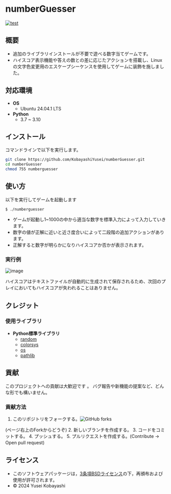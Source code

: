 # numberGuesser
[![test](https://github.com/KobayashiYusei/numberGuesser/actions/workflows/test.yml/badge.svg)](https://github.com/KobayashiYusei/numberGuesser/actions/workflows/test.yml)
## 概要
- 追加のライブラリインストールが不要で遊べる数字当てゲームです。
- ハイスコア表示機能や答えの数との差に応じたアクションを搭載し、Linuxの文字色変更用のエスケープシーケンスを使用してゲームに装飾を施しました。

## 対応環境
- **OS**
    - Ubuntu 24.04.1 LTS
- **Python**
    - 3.7 ~ 3.10

## インストール
コマンドラインで以下を実行します。
```bash
git clone https://github.com/KobayashiYusei/numberGuesser.git
cd numberGuesser
chmod 755 numberguesser
```

## 使い方
以下を実行してゲームを起動します
```
$ ./numberguesser
```
- ゲームが起動し1~1000の中から適当な数字を標準入力によって入力していきます。
- 数字の値が正解に近いと近さ度合いによって二段階の追加アクションがあります。
- 正解すると数字が明らかになりハイスコアか否かが表示されます。

### 実行例

![image](https://github.com/user-attachments/assets/76d676b7-8ce1-4cdf-8bed-5f282d538db8)

ハイスコアはテキストファイルが自動的に生成されて保存されるため、次回のプレイにおいてもハイスコアが失われることはありません。
## クレジット
### 使用ライブラリ
- **Python標準ライブラリ**
    - [random](https://github.com/python/cpython/blob/3.9/Lib/random.py) 
    - [colorsys](https://github.com/python/cpython/blob/main/Lib/colorsys.py)
    - [os](https://github.com/python/cpython/blob/main/Lib/os.py)
    - [pathlib](https://github.com/python/cpython/tree/3.13/Lib/pathlib/)

## 貢献
このプロジェクトへの貢献は大歓迎です 。 
バグ報告や新機能の提案など、どんな形でも構いません。
### 貢献方法
1. このリポジトリをフォークする。![GitHub forks](https://img.shields.io/github/forks/KobayashiYusei/numberGuesser)

(ページ右上のForkからどうぞ)
2. 新しいブランチを作成する。
3. コードをコミットする。
4. プッシュする。
5. プルリクエストを作成する。(Contribute → Open pull request)
　
## ライセンス
- このソフトウェアパッケージは，[3条項BSDライセンス](LICENSE)の下，再頒布および使用が許可されます。
- © 2024 Yusei Kobayashi
